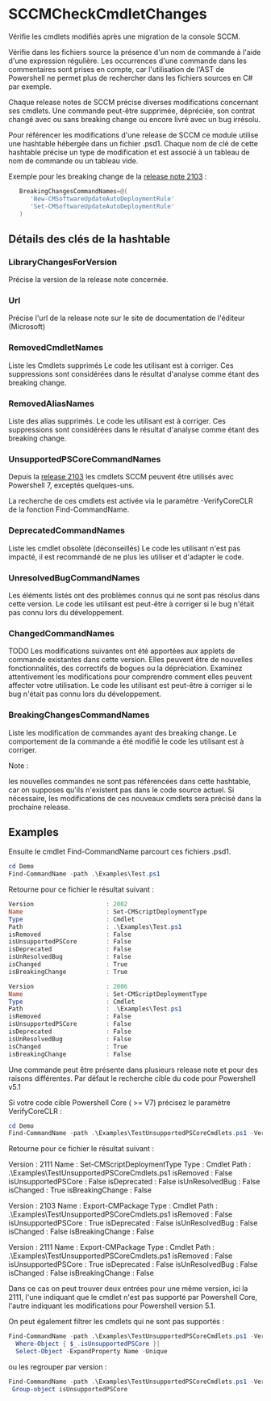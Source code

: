 # SCCMCheckCmdletChanges

Vérifie les cmdlets modifiés après une migration de la console SCCM.

Vérifie dans les fichiers source la présence d'un nom de commande à l'aide d'une expression régulière.
Les occurrences d'une commande dans les commentaires sont prises en compte, car l'utilisation de l'AST de Powershell ne permet plus de rechercher dans les fichiers sources en C# par exemple.

Chaque release notes de SCCM précise diverses modifications concernant ses cmdlets.
Une commande peut-être supprimée, dépréciée, son contrat changé avec ou sans breaking change ou encore livré avec un bug irrésolu.

Pour référencer les modifications d'une release de SCCM ce module utilise une hashtable hébergée dans un fichier .psd1.
Chaque nom de clé de cette hashtable précise un type de modification et est associé à un tableau de nom de commande ou un tableau vide.

Exemple pour les breaking change de la [release note 2103]( https://docs.microsoft.com/en-us/powershell/sccm/2103-release-notes?view=sccm-ps) :

```Powershell
   BreakingChangesCommandNames=@(
      'New-CMSoftwareUpdateAutoDeploymentRule'
      'Set-CMSoftwareUpdateAutoDeploymentRule'
   )
```

## Détails des clés de la hashtable

### LibraryChangesForVersion

Précise la version de la release note concernée.

### Url

Précise l'url de la release note sur le site de documentation de l'éditeur (Microsoft)

### RemovedCmdletNames

Liste les Cmdlets supprimés
Le code les utilisant est à corriger. Ces suppressions sont considérées dans le résultat d'analyse comme étant des breaking change.

### RemovedAliasNames

Liste des alias supprimés.
Le code les utilisant est à corriger. Ces suppressions sont considérées dans le résultat d'analyse comme étant des breaking change.

### UnsupportedPSCoreCommandNames

Depuis la [release 2103](https://learn.microsoft.com/en-us/powershell/sccm/2103-release-notes?view=sccm-ps#cmdlets-that-dont-support-powershell-version-7) les cmdlets SCCM peuvent être utilisés avec Powershell 7, exceptés quelques-uns.

La recherche de ces cmdlets est activée via le paramètre -VerifyCoreCLR de la fonction Find-CommandName.

### DeprecatedCommandNames

Liste les cmdlet obsolète (déconseillés)
Le code les utilisant n'est pas impacté, il est recommandé de ne plus les utiliser et d'adapter le code.

### UnresolvedBugCommandNames

Les éléments listés ont des problèmes connus qui ne sont pas résolus dans cette version.
Le code les utilisant est peut-être à corriger si le bug n'était pas connu lors du développement.

### ChangedCommandNames

TODO Les modifications suivantes ont été apportées aux applets de commande existantes dans cette version.
Elles peuvent être de nouvelles fonctionnalités, des correctifs de bogues ou la dépréciation.
Examinez attentivement les modifications pour comprendre comment elles peuvent affecter votre utilisation.
Le code les utilisant est peut-être à corriger si le bug n'était pas connu lors du développement.

### BreakingChangesCommandNames

Liste les modification de commandes ayant des breaking change.
Le comportement de la commande a été modifié le code les utilisant est à corriger.

Note :

les nouvelles commandes ne sont pas référencées dans cette hashtable, car on supposes qu'ils n'existent pas dans le code source actuel.
Si nécessaire, les modifications de ces nouveaux cmdlets sera précisé dans la prochaine release.

## Examples

Ensuite le cmdlet Find-CommandName parcourt ces fichiers .psd1.

```Powershell
cd Demo
Find-CommandName -path .\Examples\Test.ps1
```

Retourne pour ce fichier le résultat suivant :

```Powershell
Version                    : 2002
Name                       : Set-CMScriptDeploymentType
Type                       : Cmdlet
Path                       : .\Examples\Test.ps1
isRemoved                  : False
isUnsupportedPSCore        : False
isDeprecated               : False
isUnResolvedBug            : False
isChanged                  : True
isBreakingChange           : True

Version                    : 2006
Name                       : Set-CMScriptDeploymentType
Type                       : Cmdlet
Path                       : .\Examples\Test.ps1
isRemoved                  : False
isUnsupportedPSCore        : False
isDeprecated               : False
isUnResolvedBug            : False
isChanged                  : True
isBreakingChange           : False
```

Une commande peut être présente dans plusieurs release note et pour des raisons différentes.
Par défaut le recherche cible du code pour Powershell v5.1


Si votre code cible Powershell Core ( >= V7) précisez le paramètre VerifyCoreCLR :

```Powershell
cd Demo
Find-CommandName -path .\Examples\TestUnsupportedPSCoreCmdlets.ps1 -VerifyCoreCLR
```

Retourne pour ce fichier le résultat suivant :

Version             : 2111
Name                : Set-CMScriptDeploymentType
Type                : Cmdlet
Path                : .\Examples\TestUnsupportedPSCoreCmdlets.ps1
isRemoved           : False
isUnsupportedPSCore : False
isDeprecated        : False
isUnResolvedBug     : False
isChanged           : True
isBreakingChange    : False

Version             : 2103
Name                : Export-CMPackage
Type                : Cmdlet
Path                : .\Examples\TestUnsupportedPSCoreCmdlets.ps1
isRemoved           : False
isUnsupportedPSCore : True
isDeprecated        : False
isUnResolvedBug     : False
isChanged           : False
isBreakingChange    : False

Version             : 2111
Name                : Export-CMPackage
Type                : Cmdlet
Path                : .\Examples\TestUnsupportedPSCoreCmdlets.ps1
isRemoved           : False
isUnsupportedPSCore : True
isDeprecated        : False
isUnResolvedBug     : False
isChanged           : False
isBreakingChange    : False

Dans ce cas on peut trouver deux entrées pour une même version, ici la 2111, l'une indiquant que le cmdlet n'est pas supporté par Powershell Core, l'autre indiquant les modifications pour Powershell version 5.1.

On peut également filtrer les cmdlets qui ne sont pas supportés :
```powershell
Find-CommandName -path .\Examples\TestUnsupportedPSCoreCmdlets.ps1 -VerifyCoreCLR|
  Where-Object { $_.isUnsupportedPSCore }|
  Select-Object -ExpandProperty Name -Unique
```
ou les regrouper par version :
```powershell
Find-CommandName -path .\Examples\TestUnsupportedPSCoreCmdlets.ps1 -VerifyCoreCLR|
 Group-object isUnsupportedPSCore
```

